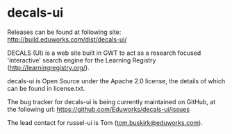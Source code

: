 decals-ui
=========

Releases can be found at following site: http://build.eduworks.com/dist/decals-ui/

DECALS (UI) is a web site built in GWT to act as a research focused 'interactive' search engine for the Learning Registry (http://learningregistry.org/).

decals-ui is Open Source under the Apache 2.0 license, the details of which can be found in license.txt.

The bug tracker for decals-ui is being currently maintained on GitHub, at the following url: https://github.com/Eduworks/decals-ui/issues

The lead contact for russel-ui is Tom (tom.buskirk@eduworks.com).

